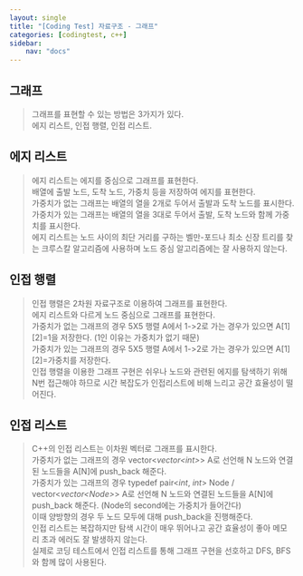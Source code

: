 ```yaml
---
layout: single
title: "[Coding Test] 자료구조 - 그래프"
categories: [codingtest, c++]
sidebar:
    nav: "docs"
---
```


## 그래프
> 그래프를 표현할 수 있는 방법은 3가지가 있다. <br/>
> 에지 리스트, 인접 행렬, 인접 리스트. <br/>

## 에지 리스트
> 에지 리스트는 에지를 중심으로 그래프를 표현한다. <br/>
> 배열에 출발 노드, 도착 노드, 가중치 등을 저장하여 에지를 표현한다. <br/>
> 가중치가 없는 그래프는 배열의 열을 2개로 두어서 출발과 도착 노드를 표시한다. <br/>
> 가중치가 있는 그래프는 배열의 열을 3대로 두어서 출발, 도착 노드와 함께 가중치를 표시한다. <br/>
> 에지 리스트는 노드 사이의 최단 거리를 구하는 벨만-포드나 최소 신장 트리를 찾는 크루스칼 알고리즘에 사용하며 노드 중심 알고리즘에는 잘 사용하지 않는다. <br/>

## 인접 행렬
> 인접 행렬은 2차원 자료구조로 이용하여 그래프를 표현한다. <br/>
> 에지 리스트와 다르게 노드 중심으로 그래프를 표현한다. <br/>
> 가중치가 없는 그래프의 경우 5X5 행렬 A에서 1->2로 가는 경우가 있으면 A[1][2]=1을 저장한다. (1인 이유는 가중치가 없기 때문) <br/>
> 가중치가 있는 그래프의 경우 5X5 행렬 A에서 1->2로 가는 경우가 있으면 A[1][2]=가중치를 저장한다.  <br/>
> 인접 행렬을 이용한 그래프 구현은 쉬우나 노드와 관련된 에지를 탐색하기 위해 N번 접근해야 하므로 시간 복잡도가 인접리스트에 비해 느리고 공간 효율성이 떨어진다. <br/>

## 인접 리스트
> C++의 인접 리스트는 이차원 벡터로 그래프를 표시한다.  <br/>
> 가중치가 없는 그래프의 경우 vector<*vector<*int*>*> A로 선언해 N 노드와 연결된 노드들을 A[N]에 push_back 해준다. <br/>
> 가중치가 있는 그래프의 경우 typedef pair<*int*, *int*> Node / vector<*vector<*Node*>*> A로 선언해 N 노드와 연결된 노드들을 A[N]에 push_back 해준다. (Node의 second에는 가중치가 들어간다) <br/>
> 이때 양방향의 경우 두 노드 모두에 대해 push_back을 진행해준다. <br/>
> 인접 리스트는 복잡하지만 탐색 시간이 매우 뛰어나고 공간 효율성이 좋아 메모리 초과 에러도 잘 발생하지 않는다. <br/>
> 실제로 코딩 테스트에서 인접 리스트를 통해 그래프 구현을 선호하고 DFS, BFS와 함께 많이 사용된다.  <br/>
